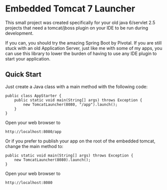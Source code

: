 Embedded Tomcat 7 Launcher
==========================

This small project was created specifically for your old java 6/servlet 2.5
projects that need a tomcat/jboss plugin on your IDE to be run during development.

If you can, you should try the amazing Spring Boot by Pivotal. If you are still
stuck with an old Application Server, just like me with some of my apps, you can
use this library to lower the burden of having to use any IDE plugin to start your
application.

Quick Start
-----------

Just  create a Java class with a main method with the following code:

    public class AppStarter {
        public static void main(String[] args) throws Exception {
            new TomcatLauncher(8080, "/app").launch();
        }
    }

Open your web browser to

    http://localhost:8080/app

Or if you prefer to publish your app on the root of the embedded tomcat, change
the main method to:

    public static void main(String[] args) throws Exception {
        new TomcatLauncher(8080).launch();
    }

Open your web browser to

    http://localhost:8080